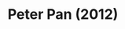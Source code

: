---
layout: productions
title: Peter Pan (2012)
image: 
image_credit: 
image_alt:
image_caption:
category: 
details:
  Theatre: FSCJ Summer Musical Theatre Experience
cast:
crew:
  Director: Michael Lipp
external_links:
--- 